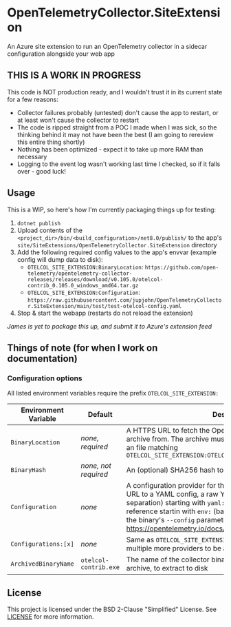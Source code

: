 # OpenTelemetryCollector.SiteExtension

An Azure site extension to run an OpenTelemetry collector in a sidecar configuration alongside your web app

## THIS IS A WORK IN PROGRESS

This code is NOT production ready, and I wouldn't trust it in its current state for a few reasons:

- Collector failures probably (untested) don't cause the app to restart, or at least won't cause the collector to restart
- The code is ripped straight from a POC I made when I was sick, so the thinking behind it may not have been the best (I am going to rereview this entire thing shortly)
- Nothing has been optimized - expect it to take up more RAM than necessary
- Logging to the event log wasn't working last time I checked, so if it falls over - good luck!

## Usage

This is a WIP, so here's how I'm currently packaging things up for testing:

1. `dotnet publish`
1. Upload contents of the `<project_dir>/bin/<build_configuration>/net8.0/publish/` to the app's `site/SiteExtensions/OpenTelemetryCollector.SiteExtension` directory
1. Add the following required config values to the app's envvar (example config will dump data to disk):
    - `OTELCOL_SITE_EXTENSION:BinaryLocation`: `https://github.com/open-telemetry/opentelemetry-collector-releases/releases/download/v0.105.0/otelcol-contrib_0.105.0_windows_amd64.tar.gz`
    - `OTELCOL_SITE_EXTENSION:Configuration`: `https://raw.githubusercontent.com/jupjohn/OpenTelemetryCollector.SiteExtension/main/test/test-otelcol-config.yaml`
1. Stop & start the webapp (restarts do not reload the extension)

*James is yet to package this up, and submit it to Azure's extension feed*

## Things of note (for when I work on documentation)

### Configuration options

All listed environment variables require the prefix `OTELCOL_SITE_EXTENSION:`

| Environment Variable | Default               | Description                                                                                                                                                                                                                                                                                                                                                            |
|----------------------|-----------------------|------------------------------------------------------------------------------------------------------------------------------------------------------------------------------------------------------------------------------------------------------------------------------------------------------------------------------------------------------------------------|
| `BinaryLocation`     | *none, required*      | A HTTPS URL to fetch the Open Telemetry collector binary archive from. The archive must be a gzipped tar file, containing an file matching `OTELCOL_SITE_EXTENSION:OTELCOL_SITE_EXTENSION:BinaryLocation`                                                                                                                                                              |
| `BinaryHash`         | *none, not required*  | An (optional) SHA256 hash to validate the archive file against                                                                                                                                                                                                                                                                                                         |
| `Configuration`      | *none*                | A configuration provider for the collector binary; either a HTTPS URL to a YAML config, a raw YAML document (with `::` for path separation) starting with `yaml:`, or an environment variable reference startin with `env:` (basically any syntax supported by the binary's `--config` parameter, see https://opentelemetry.io/docs/collector/configuration/#location) |
| `Configurations:[x]` | *none*                | Same as `OTELCOL_SITE_EXTENSION:Configuration`, but allows for multiple more providers to be added via array syntax                                                                                                                                                                                                                                                    |
| `ArchivedBinaryName` | `otelcol-contrib.exe` | The name of the collector binary file inside of the downloaded archive, to extract to disk                                                                                                                                                                                                                                                                             |

## License

This project is licensed under the BSD 2-Clause "Simplified" License. See [LICENSE](./LICENSE) for more information.
